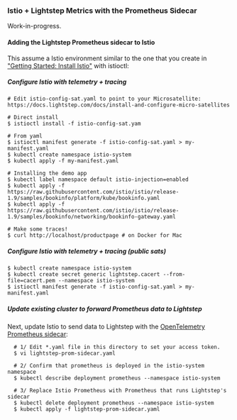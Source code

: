 ### Istio + Lightstep Metrics with the Prometheus Sidecar

Work-in-progress.

#### Adding the Lightstep Prometheus sidecar to Istio

This assume a Istio environment similar to the one that you create in ["Getting Started: Install Istio"](https://istio.io/latest/docs/setup/getting-started/) with istioctl:

##### Configure Istio with telemetry + tracing

```
# Edit istio-config-sat.yaml to point to your Microsatellite: https://docs.lightstep.com/docs/install-and-configure-micro-satellites

# Direct install
$ istioctl install -f istio-config-sat.yam

# From yaml
$ istioctl manifest generate -f istio-config-sat.yaml > my-manifest.yaml
$ kubectl create namespace istio-system
$ kubectl apply -f my-manifest.yaml

# Installing the demo app
$ kubectl label namespace default istio-injection=enabled
$ kubectl apply -f https://raw.githubusercontent.com/istio/istio/release-1.9/samples/bookinfo/platform/kube/bookinfo.yaml
$ kubectl apply -f https://raw.githubusercontent.com/istio/istio/release-1.9/samples/bookinfo/networking/bookinfo-gateway.yaml

# Make some traces!
$ curl http://localhost/productpage # on Docker for Mac
```

##### Configure Istio with telemetry + tracing (public sats)

```
$ kubectl create namespace istio-system
$ kubectl create secret generic lightstep.cacert --from-file=cacert.pem --namespace istio-system
$ istioctl manifest generate -f istio-config-sat.yaml > my-manifest.yaml
```

##### Update existing cluster to forward Prometheus data to Lightstep

Next, update Istio to send data to Lightstep with the [OpenTelemetry Prometheus sidecar](https://github.com/lightstep/opentelemetry-prometheus-sidecar):

```
  # 1/ Edit *.yaml file in this directory to set your access token.
  $ vi lightstep-prom-sidecar.yaml

  # 2/ Confirm that prometheus is deployed in the istio-system namespace
  $ kubectl describe deployment prometheus --namespace istio-system
  
  # 3/ Replace Istio Prometheus with Prometheus that runs Lightstep's sidecar
  $ kubectl delete deployment prometheus --namespace istio-system
  $ kubectl apply -f lightstep-prom-sidecar.yaml
```



